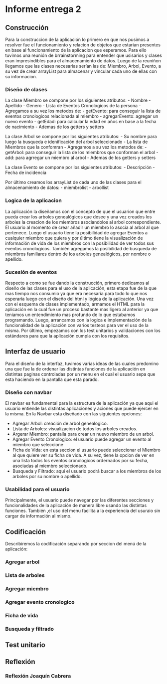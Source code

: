 # Informe entrega 2

## Construcción
Para la construccion de la aplicación lo primero en que nos pusimos a resolver fue el funcionamiento y relacion de objetos que estarian presentes en base al funcionamiento de la aplicacion que esperamos. Para ello tuvimos una reunión de brrainstorming para entender que usisarios y clases eran impresindibles para el almacenamiento de datos. Luego de la reuniñon llegamos que las clases necesarias serían las de: Miembro, Arbol, Evento, a su vez de crear arrayList para almacenar y vincular cada uno de ellas con su informacion.
### Diseño de clases
La clase Miembro se compone por los siguientes atributos:
    - Nombre
    - Apellido
    - Genero
    - Lista de Eventos Cronologicos de la persona
        - Agregamos a su vez los metodos de:
        - getEvento: para conseguir la lista de eventos cronologicos relacionada al miembro
        - agregarEvento: agregar un nuevo evento
        - getEdad: para calcular la edad en años en base a la fecha de nacimiento
        - Ademas de los getters y setters

La clase Arbol se compone por los siguientes atributos:
    - Su nombre para luego la busqueda e idenificación del arbol seleccionado
    - La lista de Miembros que la confomran
        - Agregamos a su vez los metodos de:
        - getArbol: para conseguir la lista de los miembros que conforman el arbol
        - add: para agrregar un miembro al arbol
        - Ademas de los getters y setters

La clase Evento se compone por los siguientes atributos:
    - Descripción
    - Fecha de incidencia

Por último creamos los arrayList de cada uno de las clases para el almacenamiento de datos:
    - miembrolist
    - arbollist

### Logica de la aplicacion
La aplicación la diseñamos con el concepto de que el usuarion que entre pueda crear los arboles genealógicos que desee y una vez creados los arboles la creacion de los miembros asociandolos al arbol correspondiente. 
El usuario al momento de crear añadir un miembro lo asocia al arbol al que pertenece.
Luego el usuario tiene la posibilidad de agregar Eventos a cualquier miembro que quiera y por último tiene la  visualización de información de vida de los miembros con la posibilidad de ver todos sus eventos cronologicos.
Tambièn agregamos la posibilidad de busqueda de miembros familiares dentro de los arboles genealógicos, por nombre o apellido.

### Sucesión de eventos
Respecto a como se fue dando la construcción, primero dedicamos al diseño de las clases para el uso de la aplicación, esta etapa fue de la que mas tiempo nos consumio ya que era necesaria para todo lo que nos esperaría luego con el diseño del html y lógica de la aplicación. 
Una vez con el esquema de clases implementado, armamos el HTML para la aplicación en la cual fue un proceso bastante mas ligero al anterior ya que teniamos un entendimiento mas profundo de lo que estabamos programando.
Luego, arrancamos con la logica e implementación de la funcionalidad de la aplicación con varios testeos para ver el uso de la misma.
Por último, empezamos con los test unitarios y validaciones con los estándares para que la aplicación cumpla con los requisitos.

## Interfaz de usuario
Para el diseño de la interfaz, tuvimos varias ideas de las cuales predomino una que fue la de ordenar las distintas funciones de la aplicación en distintas paginas controladas por un menu en el cual el usuario sepa que esta haciendo en la pantalla que esta parado.
### Diseño con navbar
El navbar es fundamental para la estructura de la aplicación ya que aqui el usuario entiende las distintas aplicaciones y aciones que puede ejercer en la misma. En la Navbar esta diseñado con las siguientes opciones:
- Agregar Arbol: creación de arbol genealogico.
- Lista de Arboles: visualizacion de todos los arboles creados.
- Argerar Miembro: pantalla para crear un nuevo miembro de un arbol.
- Agregar Evento Cronologico: el usuario puede agregar un evento al miembro que seleccione
- Ficha de Vida: en esta seccion el usuario puede seleccionar el Miembro al que quiere ver su ficha de vida. A su vez, tiene la opcion de ver en una lista todos los eventos cronologicos ordernados por su fecha, asociadas al miembro seleccionado.
- Busqueda y Filtrado: aqui el usuario podrá buscar a los miembros de los arboles por su nombre o apellido.

### Usabilidad para el usuario
Principalmente, el usuario puede navegar por las diferentes secciones y funcionalidades de la aplicación de manera libre usando las distintas funciones. También ,el uso del menu facilita a la experiencia del usuraio sin cargar de información al mismo.

## Codificación
Describiremos la codificación separando por seccion del menú de la aplicación:
### Agregar arbol

### Lista de arboles

### Agregar miembro

### Agregar evento cronologico

### Ficha de vida

### Busqueda y filtrado


## Test unitario


## Reflexión
### Reflexión Joaquín Cabrera
